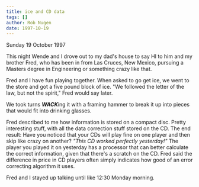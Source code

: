 ```yaml
---
title: ice and CD data
tags: []
author: Rob Nugen
date: 1997-10-19
---
```


<p class=date>Sunday 19 October 1997</p>

<p>
This night Wende and I drove out to my dad's house to say HI to him and my brother Fred, who has been in from Las Cruces, New Mexico, pursuing a Masters degree in Engineering or something crazy like that.
<p>
Fred and I have fun playing together. When asked to go get ice, we went to the store and got a five pound block of ice. "We followed the letter of the law, but not the spirit," Fred would say later.
<p>
We took turns <em><b>WACK</b></em>ing it with a framing hammer to break it up into pieces that would fit into drinking glasses.
<p>
Fred described to me how information is stored on a compact
disc. Pretty interesting stuff, with all the data correction stuff
stored on the CD. The end result: Have you noticed that your CDs will
play fine on one player and then skip like crazy on another? <em>"This
CD worked perfectly yesterday!"</em> The player you played it on
yesterday has a processor that can better calculate the correct
information, given that there's a scratch on the CD. Fred said the
difference in price in CD players often simply indicates how good of
an error correcting algorithm it uses.
<p>
Fred and I stayed up talking until like 12:30 Monday morning.
<p>
